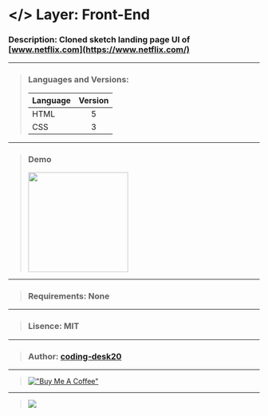 # </> Layer: Front-End
### Description: Cloned sketch landing page UI of [www.netflix.com](https://www.netflix.com/)
---
> ### Languages and Versions:
> | Language  | Version |
> | --------- |:-------:|
> | HTML      | 5       |
> | CSS       | 3       |
---
> ### Demo
> <img src="https://drive.google.com/uc?export=download&id=15C1neeG97CrI-tKU4NiIuAcbx953niiF" width="200">
---
> ### Requirements: None
---
> ###  Lisence: MIT
---
> ### Author: [coding-desk20](https://github.com/coding-desk20)
---
> [!["Buy Me A Coffee"](https://www.buymeacoffee.com/assets/img/custom_images/orange_img.png)](https://buymeacoffee.com/codingdesk20)
---
> [![](https://visitcount.itsvg.in/api?id=project-4&label=Project%20Visits&icon=3&pretty=true)](https://github.com/coding-desk20/netflix-ui)

